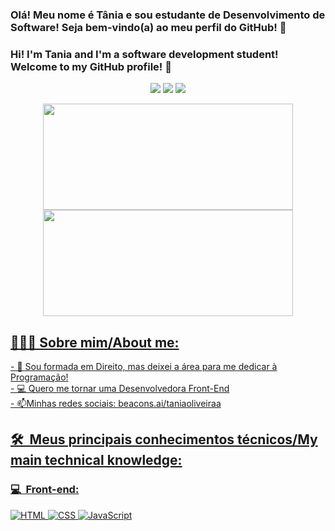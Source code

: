 ### Olá! Meu nome é Tânia e sou estudante de Desenvolvimento de Software! Seja bem-vindo(a) ao meu perfil do GitHub! 👋
### Hi! I'm Tania and I'm a software development student! Welcome to my GitHub profile! 👋

<p align="center">
<a href="https://instagram.com/_taniaoliveira_"><img src="https://img.shields.io/badge/-@_taniaoliveira__-E4405F?style=flat-square&logo=Instagram&logoColor=white"/></a>
<a href="https://www.linkedin.com/in/tâniamariadeoliveira"><img src="https://img.shields.io/badge/-tâniamariadeoliveira-0077B5?style=flat-square&logo=Linkedin&logoColor=white"/></a>
<a href="mailto:oliveiratania1@gmail.com"><img src="https://img.shields.io/badge/-oliveiratania11@gmail.com-D14836?style=flat-square&logo=Gmail&logoColor=white"/></a>

<div align="center">
  <a href="https://github.com/taniaoliveiraa">
  <img height="170em" width="400em" src="https://github-readme-stats.vercel.app/api?username=taniaoliveiraa&show_icons=true&theme=dracula&include_all_commits=true&count_private=true"/>
  <img height="170em" width="400em" src="https://github-readme-stats.vercel.app/api/top-langs/?username=taniaoliveiraa&layout=compact&langs_count=7&theme=dracula"/>
</div>


  <h2>👨🏻‍💻 Sobre mim/About me:</h2>
- 🔭 Sou formada em Direito, mas deixei a área para me dedicar à Programação!<br/>
- 💻 Quero me tornar uma Desenvolvedora Front-End<br/>
- 📫Minhas redes sociais: beacons.ai/taniaoliveiraa
 

<h2> 🛠 &nbsp;Meus principais conhecimentos técnicos/My main technical knowledge:</h2>
<h3>💻 &nbsp;Front-end:</h3>

![HTML](https://img.shields.io/badge/-HTML-333333?style=flat&logo=HTML5)
![CSS](https://img.shields.io/badge/-CSS-333333?style=flat&logo=CSS3&logoColor=1572B6)
![JavaScript](https://img.shields.io/badge/-JavaScript-333333?style=flat&logo=javascript)<br/>
